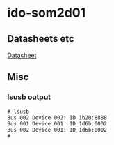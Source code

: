 # ido-som2d01

## Datasheets etc

[Datasheet](IDO-SOM2D01-Datasheet-CN.pdf)

## Misc

### lsusb output

```
# lsusb 
Bus 002 Device 002: ID 1b20:8888
Bus 001 Device 001: ID 1d6b:0002
Bus 002 Device 001: ID 1d6b:0002
# 
```
